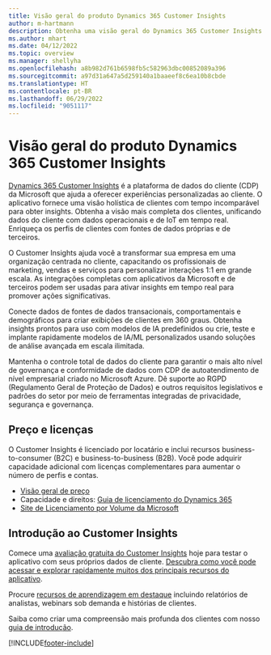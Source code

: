 ```yaml
---
title: Visão geral do produto Dynamics 365 Customer Insights
author: m-hartmann
description: Obtenha uma visão geral do Dynamics 365 Customer Insights e seus principais recursos.
ms.author: mhart
ms.date: 04/12/2022
ms.topic: overview
ms.manager: shellyha
ms.openlocfilehash: a8b982d761b6598fb5c582963dbc00852089a396
ms.sourcegitcommit: a97d31a647a5d259140a1baaeef8c6ea10b8cbde
ms.translationtype: HT
ms.contentlocale: pt-BR
ms.lasthandoff: 06/29/2022
ms.locfileid: "9051117"
---
```

# <a name="product-overview-for-dynamics-365-customer-insights"></a>Visão geral do produto Dynamics 365 Customer Insights

[Dynamics 365 Customer Insights](https://dynamics.microsoft.com/ai/customer-insights/) é a plataforma de dados do cliente (CDP) da Microsoft que ajuda a oferecer experiências personalizadas ao cliente. O aplicativo fornece uma visão holística de clientes com tempo incomparável para obter insights. Obtenha a visão mais completa dos clientes, unificando dados do cliente com dados operacionais e de IoT em tempo real. Enriqueça os perfis de clientes com fontes de dados próprias e de terceiros. 

O Customer Insights ajuda você a transformar sua empresa em uma organização centrada no cliente, capacitando os profissionais de marketing, vendas e serviços para personalizar interações 1:1 em grande escala. As integrações completas com aplicativos da Microsoft e de terceiros podem ser usadas para ativar insights em tempo real para promover ações significativas.

Conecte dados de fontes de dados transacionais, comportamentais e demográficos para criar exibições de clientes em 360 graus. Obtenha insights prontos para uso com modelos de IA predefinidos ou crie, teste e implante rapidamente modelos de IA/ML personalizados usando soluções de análise avançada em escala ilimitada.

Mantenha o controle total de dados do cliente para garantir o mais alto nível de governança e conformidade de dados com CDP de autoatendimento de nível empresarial criado no Microsoft Azure. Dê suporte ao RGPD (Regulamento Geral de Proteção de Dados) e outros requisitos legislativos e padrões do setor por meio de ferramentas integradas de privacidade, segurança e governança.

## <a name="pricing-and-licensing"></a>Preço e licenças
O Customer Insights é licenciado por locatário e inclui recursos business-to-consumer (B2C) e business-to-business (B2B). Você pode adquirir capacidade adicional com licenças complementares para aumentar o número de perfis e contas.

- [Visão geral de preço](https://dynamics.microsoft.com/ai/customer-insights/pricing/)
- Capacidade e direitos: [Guia de licenciamento do Dynamics 365](https://go.microsoft.com/fwlink/?LinkId=866544)
- [Site de Licenciamento por Volume da Microsoft](https://www.microsoft.com/licensing/how-to-buy/how-to-buy)

## <a name="try-customer-insights-and-get-started"></a>Introdução ao Customer Insights

Comece uma [avaliação gratuita do Customer Insights](https://signup.microsoft.com/create-account/signup?SKU=036c2481-aa8a-47cd-ab43-324f0c157c2d&ali=1&RU=https:%2F%2Fhome.ci.ai.dynamics.com%2Fstart%2Ftrial&products=036c2481-aa8a-47cd-ab43-324f0c157c2d) hoje para testar o aplicativo com seus próprios dados de cliente. [Descubra como você pode acessar e explorar rapidamente muitos dos principais recursos do aplicativo](trial-signup.md). 

Procure [recursos de aprendizagem em destaque](https://dynamics.microsoft.com/ai/customer-insights/resources/) incluindo relatórios de analistas, webinars sob demanda e histórias de clientes.

Saiba como criar uma compreensão mais profunda dos clientes com nosso [guia de introdução](get-started.md).

[!INCLUDE[footer-include](includes/footer-banner.md)]
